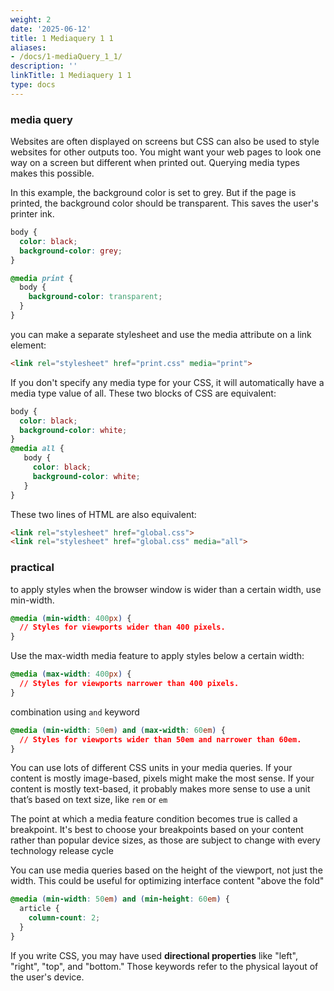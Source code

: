 ```yaml
---
weight: 2
date: '2025-06-12'
title: 1 Mediaquery 1 1
aliases:
- /docs/1-mediaQuery_1_1/
description: ''
linkTitle: 1 Mediaquery 1 1
type: docs
---
```


### media query
Websites are often displayed on screens but CSS can also be used to style websites for other outputs too. You might want your web pages to look one way on a screen but different when printed out. Querying media types makes this possible.

In this example, the background color is set to grey. But if the page is printed, the background color should be transparent. This saves the user's printer ink.

```css
body {
  color: black;
  background-color: grey;
}

@media print {
  body {
    background-color: transparent;
  }
}
```
you can make a separate stylesheet and use the media attribute on a link element:
```html
<link rel="stylesheet" href="print.css" media="print">
```
If you don't specify any media type for your CSS, it will automatically have a media type value of all. These two blocks of CSS are equivalent:
```css
body {
  color: black;
  background-color: white;
}
@media all {
   body {
     color: black;
     background-color: white;
   }
}
```
These two lines of HTML are also equivalent:
```html
<link rel="stylesheet" href="global.css">
<link rel="stylesheet" href="global.css" media="all">
```

### practical
to apply styles when the browser window is wider than a certain width, use min-width.
```css
@media (min-width: 400px) {
  // Styles for viewports wider than 400 pixels.
}
```
Use the max-width media feature to apply styles below a certain width:
```css
@media (max-width: 400px) {
  // Styles for viewports narrower than 400 pixels.
}
```
combination using `and` keyword
```css
@media (min-width: 50em) and (max-width: 60em) {
  // Styles for viewports wider than 50em and narrower than 60em.
}
```
You can use lots of different CSS units in your media queries. If your content is mostly image-based, pixels might make the most sense. If your content is mostly text-based, it probably makes more sense to use a unit that’s based on text size, like `rem` or `em`

The point at which a media feature condition becomes true is called a breakpoint. It's best to choose your breakpoints based on your content rather than popular device sizes, as those are subject to change with every technology release cycle

You can use media queries based on the height of the viewport, not just the width. This could be useful for optimizing interface content "above the fold"

```css
@media (min-width: 50em) and (min-height: 60em) {
  article {
    column-count: 2;
  }
}
```

If you write CSS, you may have used **directional properties** like "left", "right", "top", and "bottom." Those keywords refer to the physical layout of the user's device.
